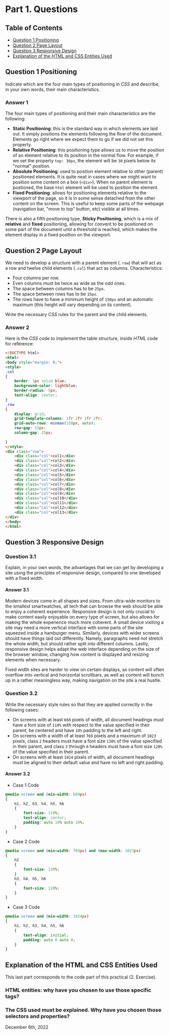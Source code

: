 <!-- *********************************************************************** -->
<!--                                                                         -->
<!--                                         =@@*   +@@+                     -->
<!--                                         =@@*   +@@+ :*%@@@%*:           -->
<!--                                         =@@*   =@@+.@@@=--%@@-          -->
<!--                                         :@@%. .#@@--@@*   +@@* .+%@@@   -->
<!-- README.md                                =%@@@@@@+ =@@*   =@@+.@@@+-=   -->
<!--                                            .---:   -@@#.  *@@--@@*      -->
<!-- By: aperez-b <aperez-b@uoc.edu>                     +@@@@@@@* +@@+      -->
<!--                                                       :-==:.  -@@#      -->
<!-- Created: 2022/12/05 16:57:45 by aperez-b                       +@@@%@   -->
<!-- Updated: 2022/12/06 13:01:35 by aperez-b                                -->
<!--                                                                         -->
<!-- *********************************************************************** -->

# Part 1. Questions

## Table of Contents

- [Question 1 Positioning](#question-1-positioning)
- [Question 2 Page Layout](#question-2-page-layout)
- [Question 3 Responsive Design](#question-3-responsive-design)
- [Explanation of the HTML and CSS Entities Used](#explanation-of-the-html-and-css-entities-used)

## Question 1 Positioning

Indicate which are the four main types of positioning in *CSS* and describe,
in your own words, their main characteristics.

### Answer 1

The four main types of positioning and their main characteristics are the following:

- **Static Positioning**: this is the standard way in which elements are laid out.
It simply positions the elements following the flow of the document. Elements go
right where we expect them to go if we did not set this property.
- **Relative Positioning**: this positioning type allows us to move the position
of an element relative to its position in the normal flow. For example, if we set
the property `top: 30px`, the element will be `30` pixels below its "normal" position.
- **Absolute Positioning**: used to position element relative to other (parent)
positioned elements. It is quite neat in cases where we might want to position some
content on a box (`<div>`). When no parent element is postioned, the base `html`
element will be used to position the element.
- **Fixed Positioning**: allows for positioning elements relative to the viewport
of the page, so it is in some sense detached from the other content on the screen.
This is useful to keep some parts of the webpage (navigation bar, "move to top"
button, etc) visible at all times.

There is also a fifth positioning type, **Sticky Positioning**, which is a mix
of **relative** and **fixed** positioning, allowing for convent to be positioned
on some part of the document until a threshold is reached, which makes the element
display in a fixed position on the viewport.

## Question 2 Page Layout

We need to develop a structure with a parent element (`.row`) that will act as
a row and twelve child elements (`.col`) that act as columns. Characteristics:

- Four columns per row.
- Even columns must be twice as wide as the odd ones.
- The space between columns has to be `25px`.
- The space between rows has to be `15px`.
- The rows have to have a minimum height of `150px` and an automatic maximum
(this height will vary depending on its content).

Write the necessary *CSS* rules for the parent and the child elements.

### Answer 2

Here is the *CSS* code to implement the table structure, inside *HTML* code
for reference:

```html
<!DOCTYPE html>
<html>
<body style="margin: 0;">
<style>
.col
{
    border: 1px solid blue;
    background-color: lightblue;
    border-radius: 5px;
    text-align: center;
}
.row
{
    display: grid;
    grid-template-columns: 1fr 2fr 1fr 2fr;
    grid-auto-rows: minmax(150px, auto);
    row-gap: 15px;
    column-gap: 25px;
        
}
</style>
<div class="row">
    <div class="col">col1</div>
    <div class="col">col2</div>
    <div class="col">col3</div>
    <div class="col">col4</div>
    <div class="col">col5</div>
    <div class="col">col6</div>
    <div class="col">col7</div>
    <div class="col">col8</div>
    <div class="col">col9</div>
    <div class="col">col10</div>
    <div class="col">col11</div>
    <div class="col">col12</div>
    <div class="col">col13</div>
</div>
</body>
</html>
```

## Question 3 Responsive Design

### Question 3.1

Explain, in your own words, the advantages that we can get by developing
a site using the principles of responsive design, compared to one developed
with a fixed width.

#### Answer 3.1

Modern devices come in all shapes and sizes. From ultra-wide monitors to
the smallest smartwatches, all tech that can browse the web should be able
to enjoy a coherent experience. Responsive design is not only crucial to
make content easily enjoyable on every type of screen, but also allows for
making the whole experience much more coherent. A small device visiting a site
may need a more vertical interface with some parts of the site squeezed inside
a hamburger menu. Similarly, devices with wider screens should have things
laid out differently. Namely, paragraphs need not stretch the whole width,
but should rather split into different columns. Lastly, responsive design
helps adapt the web interface depending on the size of the browser window,
changing how content is displayed and resizing elements when necessary.

Fixed width sites are harder to view on certain displays, as content will
often overflow into vertical and horizontal scrollbars, as well as content
will bunch up in a rather meaningless way, making navigation on the site
a real hustle.

### Question 3.2

Write the necessary style rules so that they are applied correctly in the
following cases:

- On screens with at least `660` pixels of width, all document headings must
have a font size of `110%` with respect to the value specified in their parent,
be centered and have `10%` padding to the left and right.
- On screens with a width of at least `769` pixels and a maximum of `1023` pixels,
class `2` headers must have a font size `130%` of the value specified in their parent,
and class `3` through `6` headers must have a font size `120%` of the value specified
in their parent.
- On screens with at least `1024` pixels of width, all document headings must be
aligned to their default value and have no left and right padding.

#### Answer 3.2

- Case 1 Code

```css
@media screen and (min-width: 660px)
{
    h1, h2, h3, h4, h5, h6
    {
        font-size: 110%;
        text-align: center;
        padding: auto 10% auto 10%;
    }
}
```

- Case 2 Code

```css
@media screen and (min-width: 769px) and (max-width: 1023px)
{
    h2
    {
        font-size: 130%;
    }
    h3, h4, h5, h6
    {
        font-size: 120%;
    }
}
```

- Case 3 Code

```css
@media screen and (min-width: 1024px)
{
    h1, h2, h3, h4, h5, h6
    {
        text-align: initial;
        padding: auto 0 auto 0;
    }
}
```

## Explanation of the HTML and CSS Entities Used

This last part corresponds to the code part of this practical (2. Exercise).

### HTML entities: why have you chosen to use those specific tags?


### The CSS used must be explained. Why have you chosen those selectors and properties?

December 6th, 2022
